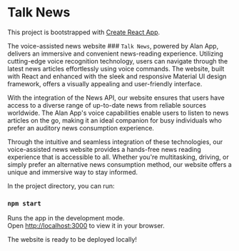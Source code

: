# Talk News

This project is bootstrapped with [Create React App](https://github.com/facebook/create-react-app).

The voice-assisted news website ### `Talk News`, powered by Alan App, delivers an immersive and convenient news-reading experience. Utilizing cutting-edge voice recognition technology, users can navigate through the latest news articles effortlessly using voice commands. The website, built with React and enhanced with the sleek and responsive Material UI design framework, offers a visually appealing and user-friendly interface.

With the integration of the News API, our website ensures that users have access to a diverse range of up-to-date news from reliable sources worldwide. The Alan App's voice capabilities enable users to listen to news articles on the go, making it an ideal companion for busy individuals who prefer an auditory news consumption experience.

Through the intuitive and seamless integration of these technologies, our voice-assisted news website provides a hands-free news reading experience that is accessible to all. Whether you're multitasking, driving, or simply prefer an alternative news consumption method, our website offers a unique and immersive way to stay informed.

In the project directory, you can run:

### `npm start`

Runs the app in the development mode.\
Open [http://localhost:3000](http://localhost:3000) to view it in your browser.

The website is ready to be deployed locally!

